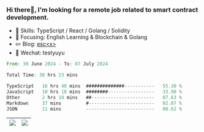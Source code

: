 ### Hi there👋, I'm looking for a remote job related to smart contract development.


- 🔨 Skills: TypeScript / React / Golang / Solidity
- 🎯 Focusing: English Learning & Blockchain & Golang
- ✏️ Blog: [esc\<x\>](https://escx.github.io)
- 💬 Wechat: testyuyu


<!--START_SECTION:waka-->

```rust
From: 30 June 2024 - To: 07 July 2024

Total Time: 30 hrs 23 mins

TypeScript   16 hrs 48 mins  ##############-----------   55.30 %
JavaScript   10 hrs 18 mins  ########-----------------   33.90 %
Other        2 hrs 19 mins   ##-----------------------   07.63 %
Markdown     37 mins         #------------------------   02.07 %
JSON         11 mins         -------------------------   00.62 %
```

<!--END_SECTION:waka-->


| <img align="center" src="https://github-readme-stats.vercel.app/api/?username=escX&show_icons=true&theme=buefy&hide_border=true&card_width=500" /> | <img align="center" src="https://github-readme-stats.vercel.app/api/top-langs/?username=escX&layout=compact&theme=buefy&hide_border=true&card_width=500" /> |
| ------------- | ------------- |
